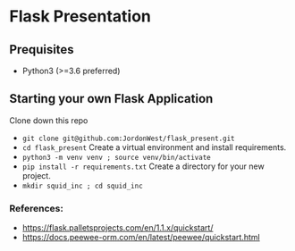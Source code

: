 # Flask Presentation

## Prequisites
- Python3 (>=3.6 preferred)

## Starting your own Flask Application
Clone down this repo
- ```git clone git@github.com:JordonWest/flask_present.git```
- ```cd flask_present```
Create a virtual environment and install requirements.
- ```python3 -m venv venv ; source venv/bin/activate```
- ```pip install -r requirements.txt```
Create a directory for your new project. 
- ```mkdir squid_inc ; cd squid_inc```






### References:
- https://flask.palletsprojects.com/en/1.1.x/quickstart/
- https://docs.peewee-orm.com/en/latest/peewee/quickstart.html
